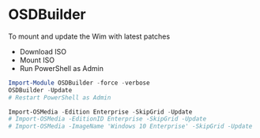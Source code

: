 # OSDBuilder

To mount and update the Wim with latest patches

* Download ISO
* Mount ISO
* Run PowerShell as Admin

```powershell
Import-Module OSDBuilder -force -verbose
OSDBuilder -Update
# Restart PowerShell as Admin

Import-OSMedia -Edition Enterprise -SkipGrid -Update
# Import-OSMedia -EditionID Enterprise -SkipGrid -Update
# Import-OSMedia -ImageName 'Windows 10 Enterprise' -SkipGrid -Update
```
